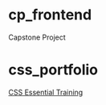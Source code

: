 # cp_frontend
Capstone Project

# css_portfolio

[CSS Essential Training][css essential training]

[css essential training]: https://www.linkedin.com/learning/css-essential-training-3
